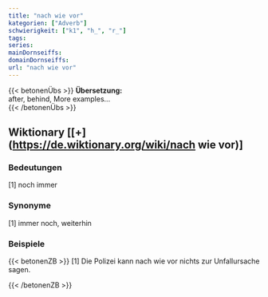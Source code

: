 ```yaml
---
title: "nach wie vor"
kategorien: ["Adverb"]
schwierigkeit: ["k1", "h_", "r_"]
tags:
series:
mainDornseiffs:
domainDornseiffs:
url: "nach wie vor"
---
```


{{< betonenÜbs >}}
**Übersetzung:**  
after, behind, More examples...  
{{< /betonenÜbs >}}

## Wiktionary [[+](https://de.wiktionary.org/wiki/nach wie vor)]

### Bedeutungen
[1] noch immer  

### Synonyme
[1] immer noch, weiterhin  

### Beispiele
{{< betonenZB >}}
[1] Die Polizei kann nach wie vor nichts zur Unfallursache sagen.  

{{< /betonenZB >}}

